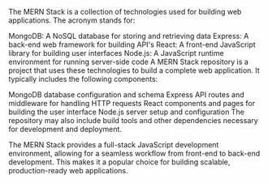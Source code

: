 The MERN Stack is a collection of technologies used for building web applications. The acronym stands for:

MongoDB: A NoSQL database for storing and retrieving data
Express: A back-end web framework for building API's
React: A front-end JavaScript library for building user interfaces
Node.js: A JavaScript runtime environment for running server-side code
A MERN Stack repository is a project that uses these technologies to build a complete web application. It typically includes the following components:

MongoDB database configuration and schema
Express API routes and middleware for handling HTTP requests
React components and pages for building the user interface
Node.js server setup and configuration
The repository may also include build tools and other dependencies necessary for development and deployment.

The MERN Stack provides a full-stack JavaScript development environment, allowing for a seamless workflow from front-end to back-end development. This makes it a popular choice for building scalable, production-ready web applications.
